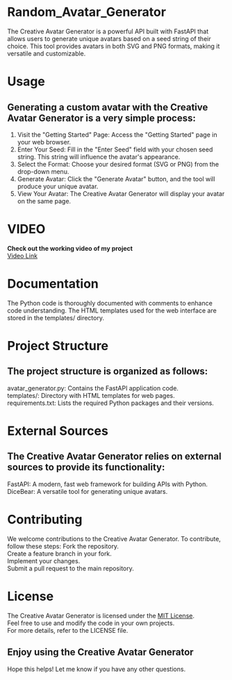 # Random_Avatar_Generator
The Creative Avatar Generator is a powerful API built with FastAPI that allows users to generate unique avatars based on a seed string of their choice.
This tool provides avatars in both SVG and PNG formats, making it versatile and customizable.
 
# Usage
## Generating a custom avatar with the Creative Avatar Generator is a very simple process:<br>  

1. Visit the "Getting Started" Page: Access the "Getting Started" page in your web browser.  
2. Enter Your Seed: Fill in the "Enter Seed" field with your chosen seed string. This string will influence the avatar's appearance.  
3. Select the Format: Choose your desired format (SVG or PNG) from the drop-down menu.  
4. Generate Avatar: Click the "Generate Avatar" button, and the tool will produce your unique avatar.  
5. View Your Avatar: The Creative Avatar Generator will display your avatar on the same page.  


# VIDEO
**Check out the working video of my project**     
[Video Link](https://drive.google.com/file/d/1QCTgg5eIxGEy9KrujhFUxparjG448NlP/view?usp=drivesdk)

# Documentation
The Python code is thoroughly documented with comments to enhance code understanding. The HTML templates used for the web interface are stored in the templates/ directory.

# Project Structure
## The project structure is organized as follows:  
avatar_generator.py: Contains the FastAPI application code.  
templates/: Directory with HTML templates for web pages.  
requirements.txt: Lists the required Python packages and their versions.  

# External Sources
## The Creative Avatar Generator relies on external sources to provide its functionality:  
FastAPI: A modern, fast web framework for building APIs with Python.  
DiceBear: A versatile tool for generating unique avatars.  

# Contributing
We welcome contributions to the Creative Avatar Generator. To contribute, follow these steps:
Fork the repository.  
Create a feature branch in your fork.  
Implement your changes.  
Submit a pull request to the main repository.  

# License
The Creative Avatar Generator is licensed under the [MIT License](https://opensource.org/license/mit/).   
Feel free to use and modify the code in your own projects.  
For more details, refer to the LICENSE file.    

## Enjoy using the Creative Avatar Generator      
Hope this helps! Let me know if you have any other questions.





